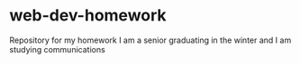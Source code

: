 # web-dev-homework
Repository for my homework
I am a senior graduating in the winter and I am studying communications
